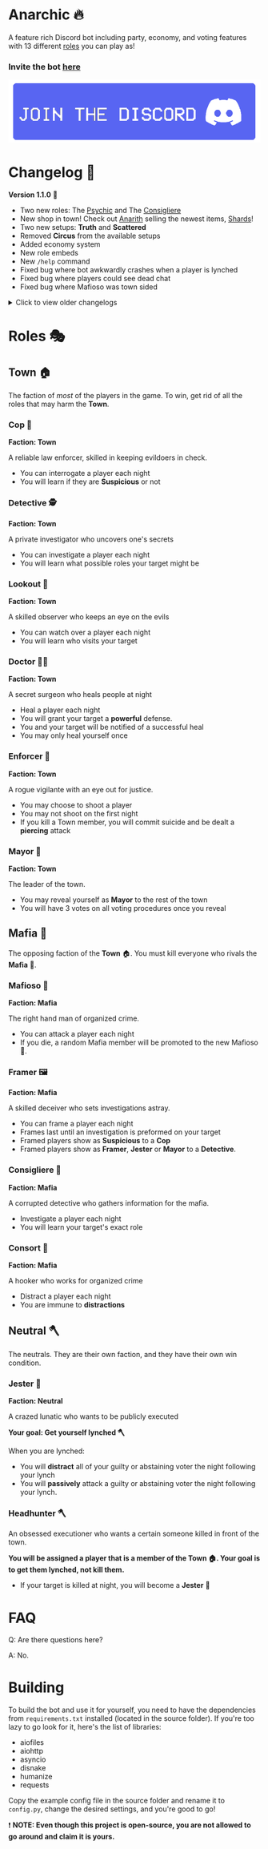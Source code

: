 # Anarchic :fire:
A feature rich Discord bot including party, economy, and voting features with 13 different [roles](#roles) you can play as!

### Invite the bot [here](https://discord.com/api/oauth2/authorize?client_id=887118309827432478&permissions=105696980048&scope=bot%20applications.commands)
<p align="center" width="100%">
  <a href="https://discord.gg/ApvrUsXFxk"><img src="./images/jointhediscord.png"></a>
</p>


# Changelog :memo:
**Version 1.1.0** :ghost:
- Two new roles: The [Psychic](#psychic) and The [Consigliere](#consigliere)
- New shop in town! Check out [Anarith](#anarith) selling the newest items, [Shards](#shards)!
- Two new setups: __**Truth**__ and __**Scattered**__
- Removed __**Circus**__ from the available setups
- Added economy system
- New role embeds
- New `/help` command
- Fixed bug where bot awkwardly crashes when a player is lynched
- Fixed bug where players could see dead chat
- Fixed bug where Mafioso was town sided

<details>
  <summary>Click to view older changelogs</summary>
  
**Version 1.0.1** :camera:
- Targeting bug fix
- New Doctor image
- New Doctor targeting image
- New Jester image
- Game results will now be shown in the channel `/start` was used

**Version 1.0.0** :computer:
- Added the following roles: Cop, Detective, Lookout, Doctor, Enforcer, Mayor, Headhunter, Jester, Mafioso, Consort, Framer
- Created party system (Wills, Voting, Joining, Leaving, Starting, Changing the setup, The actual game)
- Added help commands (Role info, List of all roles, List of all setups)

</details>

# Roles :performing_arts:
## Town :house:
The faction of *most* of the players in the game. To win, get rid of all the roles that may harm the **Town**.

### Cop :mag_right:
**Faction: Town**

A reliable law enforcer, skilled in keeping evildoers in check.
- You can interrogate a player each night
- You will learn if they are **Suspicious** or not


### Detective :detective:
**Faction: Town**

A private investigator who uncovers one's secrets

- You can investigate a player each night
- You will learn what possible roles your target might be


### Lookout 🔭
**Faction: Town**

A skilled observer who keeps an eye on the evils

- You can watch over a player each night
- You will learn who visits your target


### Doctor 🧑‍⚕️
**Faction: Town**

A secret surgeon who heals people at night


- Heal a player each night
- You will grant your target a **powerful** defense.
- You and your target will be notified of a successful heal
- You may only heal yourself once


### Enforcer 🔫
**Faction: Town**

A rogue vigilante with an eye out for justice.

- You may choose to shoot a player
- You may not shoot on the first night
- If you kill a Town member, you will commit suicide and be dealt a **piercing** attack


### Mayor 🎩
**Faction: Town**

The leader of the town.

- You may reveal yourself as **Mayor** to the rest of the town
- You will have 3 votes on all voting procedures once you reveal


## Mafia :wilted_flower:
The opposing faction of the **Town** :house:. You must kill everyone who rivals the **Mafia** :wilted_flower:.

### Mafioso :wilted_flower:
**Faction: Mafia**

The right hand man of organized crime.

- You can attack a player each night
- If you die, a random Mafia member will be promoted to the new Mafioso 🥀.

### Framer :framed_picture:
**Faction: Mafia**

A skilled deceiver who sets investigations astray.

- You can frame a player each night
- Frames last until an investigation is preformed on your target
- Framed players show as **Suspicious** to a **Cop**
- Framed players show as **Framer**, **Jester** or **Mayor** to a **Detective**.

### Consigliere :magnet:
**Faction: Mafia**

A corrupted detective who gathers information for the mafia.

- Investigate a player each night
- You will learn your target's exact role

### Consort :revolving_hearts:
**Faction: Mafia**

A hooker who works for organized crime

- Distract a player each night
- You are immune to **distractions**

## Neutral 🪓
The neutrals. They are their own faction, and they have their own win condition.

### Jester :clown_face:
**Faction: Neutral**

A crazed lunatic who wants to be publicly executed

**Your goal: Get yourself lynched :axe:**

When you are lynched:
- You will **distract** all of your guilty or abstaining voter the night following your lynch
- You will **passively** attack a guilty or abstaining voter the night following your lynch.

### Headhunter :axe:

An obsessed executioner who wants a certain someone killed in front of the town.

**You will be assigned a player that is a member of the Town :house:. Your goal is to get them lynched, not kill them.**

- If your target is killed at night, you will become a **Jester** :clown_face:

# FAQ
Q: Are there questions here?

A: No.

# Building
To build the bot and use it for yourself, you need to have the dependencies from `requirements.txt` installed (located in the source folder). If you're too lazy to go look for it, here's the list of libraries:

- aiofiles
- aiohttp
- asyncio
- disnake
- humanize
- requests

Copy the example config file in the source folder and rename it to `config.py`, change the desired settings, and you're good to go!

❗ **NOTE: Even though this project is open-source, you are not allowed to go around and claim it is yours.**
